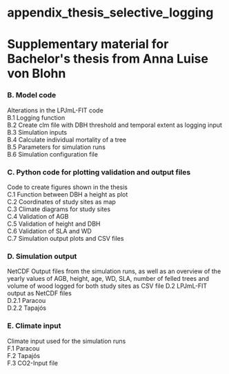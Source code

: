 # appendix_thesis_selective_logging
<h1> Supplementary material for Bachelor's thesis from Anna Luise von Blohn </h1>


<h3> B.	Model code</h3>
Alterations in the LPJmL-FIT code <br>
B.1 Logging function <br>
B.2 Create clm file with DBH threshold and temporal extent as logging input <br>
B.3 Simulation inputs <br>
B.4 Calculate individual mortality of a tree <br>
B.5 Parameters for simulation runs <br>
B.6 Simulation configuration file<br>

<h3> C.	Python code for plotting validation and output files </h3>
Code to create figures shown in the thesis <br>
C.1 Function between DBH a height as plot <br>
C.2 Coordinates of study sites as map<br>
C.3 Climate diagrams for study sites <br>
C.4 Validation of AGB <br>
C.5 Validation of height and DBH <br>
C.6 Validation of SLA and WD <br>
C.7 Simulation output plots and CSV files <br>

<h3> D.	Simulation output </h3>
NetCDF Output files from the simulation runs, as well as an overview of the yearly values of AGB, height, age, WD, SLA, number of felled trees and volume of wood logged for both study sites as CSV file
D.2 LPJmL-FIT output as NetCDF files <br>
D.2.1 Paracou <br>
D.2.2 Tapajós <br>

<h3> E.	Climate input </h3>
Climate input used for the simulation runs <br>
F.1 Paracou <br>
F.2 Tapajós <br>
F.3 CO2-Input file <br>
